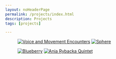 ```yaml
---
layout: noHeaderPage
permalink: /projects/index.html
description: Projects
tags: [projects]

---
```


<figure class="second">
    <a href="{{ site.url }}/voice&movement"><img src="{{ site.url }}/images/voice&movement icon.jpg" alt="Voice and Movement Encounters"></a>
    <a href="{{ site.url }}/sphere"><img src="{{ site.url }}/images/Sphere icon1.jpg" alt="Sphere"></a>
</figure>

<figure class="second">
<a href="{{ site.url }}/blueberry"><img src="{{ site.url }}/images/blueberry project icon4.jpg" alt="Blueberry"></a>
<a href="{{ site.url }}/ARquintet"><img src="{{ site.url }}/images/ARquintet project icon.jpg" alt="Ania Rybacka Quintet"></a>
</figure>





